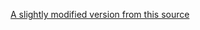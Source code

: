 [A slightly modified version from this source](https://github.com/MetaPeak/tensorflow_object_detection_create_coco_tfrecord)




